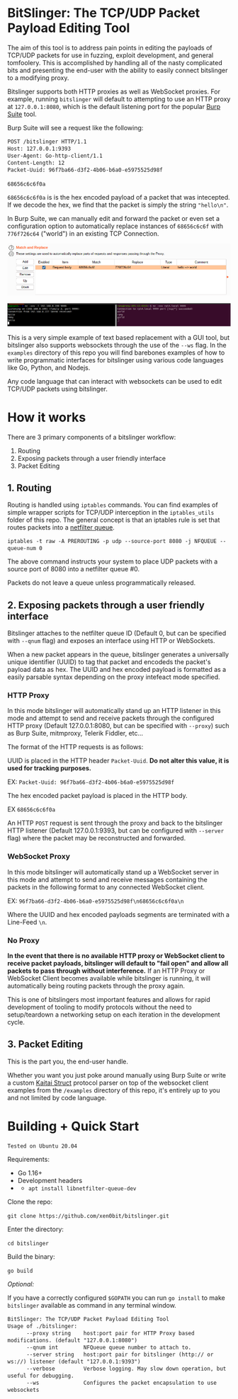 # BitSlinger: The TCP/UDP Packet Payload Editing Tool

The aim of this tool is to address pain points in editing the payloads of TCP/UDP packets for use in fuzzing, exploit development, and general tomfoolery. This is accomplished by handling all of the nasty complicated bits and presenting the end-user with the ability to easily connect bitslinger to a modifying proxy.

Bitslinger supports both HTTP proxies as well as WebSocket proxies. For example, running `bitslinger` will default to attempting to use an HTTP proxy at `127.0.0.1:8080`, which is the default listening port for the popular [Burp Suite](https://portswigger.net/burp/communitydownload) tool.

Burp Suite will see a request like the following:
```
POST /bitslinger HTTP/1.1
Host: 127.0.0.1:9393
User-Agent: Go-http-client/1.1
Content-Length: 12
Packet-Uuid: 96f7ba66-d3f2-4b06-b6a0-e5975525d98f

68656c6c6f0a
```

`68656c6c6f0a` is is the hex encoded payload of a packet that was intecepted. If we decode the hex, we find that the packet is simply the string `"hello\n"`.

In Burp Suite, we can manually edit and forward the packet or even set a configuration option to automatically replace instances of `68656c6c6f` with `776f726c64` ("world") in an existing TCP Connection.

![bs](images/burpsuite.png)

![nc](images/nc_example.png)

This is a very simple example of text based replacement with a GUI tool, but bitslinger also supports websockets through the use of the `--ws` flag. In the `examples` directory of this repo you will find barebones examples of how to write programmatic interfaces for bitslinger using various code languages like Go, Python, and Nodejs.

Any code language that can interact with websockets can be used to edit TCP/UDP packets using bitslinger.

# How it works

There are 3 primary components of a bitslinger workflow:

1. Routing
2. Exposing packets through a user friendly interface
3. Packet Editing

## 1. Routing

Routing is handled using `iptables` commands. You can find examples of simple wrapper scripts for TCP/UDP interception in the `iptables_utils` folder of this repo. The general concept is that an iptables rule is set that routes packets into a [netfilter queue](https://netfilter.org/projects/libnetfilter_queue/).
```
iptables -t raw -A PREROUTING -p udp --source-port 8080 -j NFQUEUE --queue-num 0
```

The above command instructs your system to place UDP packets with a source port of 8080 into a netfilter queue #0.

Packets do not leave a queue unless programmatically released.

## 2. Exposing packets through a user friendly interface

Bitslinger attaches to the netfilter queue ID (Default 0, but can be specified with `--qnum` flag) and exposes an interface using HTTP or WebSockets.

When a new packet appears in the queue, bitslinger generates a universally unique identifier (UUID) to tag that packet and encodeds the packet's payload data as hex. The UUID and hex encoded payload is formatted as a easily parsable syntax depending on the proxy intefeact mode specified.

### HTTP Proxy

In this mode bitslinger will automatically stand up an HTTP listener in this mode and attempt to send and receive packets through the configured HTTP proxy (Default 127.0.0.1:8080, but can be specified with `--proxy`) such as Burp Suite, mitmproxy, Telerik Fiddler, etc...

The format of the HTTP requests is as follows:

UUID is placed in the HTTP header `Packet-Uuid`. **Do not alter this value, it is used for tracking purposes.**

EX: `Packet-Uuid: 96f7ba66-d3f2-4b06-b6a0-e5975525d98f`

The hex encoded packet payload is placed in the HTTP body.

EX `68656c6c6f0a`

An HTTP `POST` request is sent through the proxy and back to the bitslinger HTTP listener (Default 127.0.0.1:9393, but can be configured with `--server` flag) where the packet may be reconstructed and forwarded.

### WebSocket Proxy

In this mode bitslinger will automatically stand up a WebSocket server in this mode and attempt to send and receive messages containing the packets in the following format to any connected 
WebSocket client.

EX: `96f7ba66-d3f2-4b06-b6a0-e5975525d98f\n68656c6c6f0a\n`

Where the UUID and hex encoded payloads segments are terminated with a Line-Feed `\n`.

### No Proxy

**In the event that there is no available HTTP proxy or WebSocket client to receive packet payloads, bitslinger will default to "fail open" and allow all packets to pass through without interference.** If an HTTP Proxy or WebSocket Client becomes available while bitslinger is running, it will automatically being routing packets through the proxy again.

This is one of bitslingers most important features and allows for rapid development of tooling to modify protocols without the need to setup/teardown a networking setup on each iteration in the development cycle.

## 3. Packet Editing

This is the part you, the end-user handle.

Whether you want you just poke around manually using Burp Suite or write a custom [Kaitai Struct](https://kaitai.io/) protocol parser on top of the websocket client examples from the `/examples` directory of this repo, it's entirely up to you and not limited by code language.

# Building + Quick Start

    Tested on Ubuntu 20.04

Requirements:
* Go 1.16+
* Development headers
* * `apt install libnetfilter-queue-dev`


Clone the repo:

`git clone https://github.com/xen0bit/bitslinger.git`

Enter the directory:

`cd bitslinger`

Build the binary:

`go build`

*Optional:*

If you have a correctly configured `$GOPATH` you can run `go install` to make `bitslinger` available as command in any terminal window.

```
BitSlinger: The TCP/UDP Packet Payload Editing Tool
Usage of ./bitslinger:
      --proxy string    host:port pair for HTTP Proxy based modifications. (default "127.0.0.1:8080")
      --qnum int        NFQueue queue number to attach to.
      --server string   host:port pair for bitslinger (http:// or ws://) listener (default "127.0.0.1:9393")
      --verbose         Verbose logging. May slow down operation, but useful for debugging.
      --ws              Configures the packet encapsulation to use websockets
```